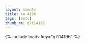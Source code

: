 ```yaml
--- 
layout: sieutv
title: ro 4196
tags: [rotv]
thumb_re: q7t14196
---
```

{% include tvadv key="q7t14196" %} 
